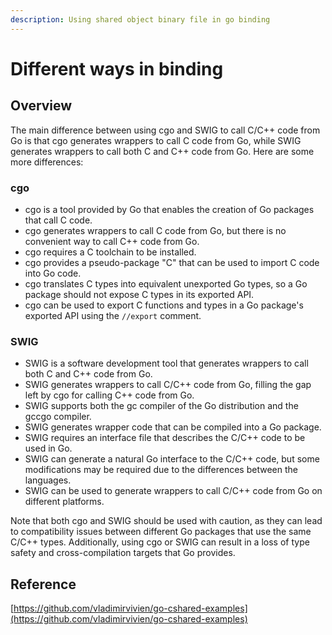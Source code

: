 ```yaml
---
description: Using shared object binary file in go binding
---
```


# Different ways in binding

## Overview

The main difference between using cgo and SWIG to call C/C++ code from Go is that cgo generates wrappers to call C code from Go, while SWIG generates wrappers to call both C and C++ code from Go. Here are some more differences:

### cgo

* cgo is a tool provided by Go that enables the creation of Go packages that call C code.
* cgo generates wrappers to call C code from Go, but there is no convenient way to call C++ code from Go.
* cgo requires a C toolchain to be installed.
* cgo provides a pseudo-package "C" that can be used to import C code into Go code.
* cgo translates C types into equivalent unexported Go types, so a Go package should not expose C types in its exported API.
* cgo can be used to export C functions and types in a Go package's exported API using the `//export` comment.

### SWIG

* SWIG is a software development tool that generates wrappers to call both C and C++ code from Go.
* SWIG generates wrappers to call C/C++ code from Go, filling the gap left by cgo for calling C++ code from Go.
* SWIG supports both the gc compiler of the Go distribution and the gccgo compiler.
* SWIG generates wrapper code that can be compiled into a Go package.
* SWIG requires an interface file that describes the C/C++ code to be used in Go.
* SWIG can generate a natural Go interface to the C/C++ code, but some modifications may be required due to the differences between the languages.
* SWIG can be used to generate wrappers to call C/C++ code from Go on different platforms.

Note that both cgo and SWIG should be used with caution, as they can lead to compatibility issues between different Go packages that use the same C/C++ types. Additionally, using cgo or SWIG can result in a loss of type safety and cross-compilation targets that Go provides.

## Reference

[https://github.com/vladimirvivien/go-cshared-examples](https://github.com/vladimirvivien/go-cshared-examples)
